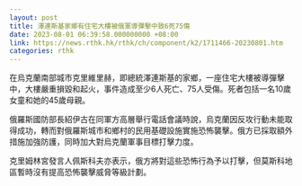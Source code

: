```yaml
---
layout: post
title: 澤連斯基家鄉有住宅大樓被俄軍導彈擊中致6死75傷
date: 2023-08-01 06:39:58.000000000 +08:00
link: https://news.rthk.hk/rthk/ch/component/k2/1711466-20230801.htm
categories: rthk
---
```


在烏克蘭南部城市克里維里赫，即總統澤連斯基的家鄉，一座住宅大樓被導彈擊中，大樓嚴重損毀和起火，事件造成至少6人死亡、75人受傷。死者包括一名10歲女童和她的45歲母親。

俄羅斯國防部長紹伊古在同軍方高層舉行電話會議時說，烏克蘭因反攻行動未能取得成功，轉而對俄羅斯城市和鄉村的民用基礎設施實施恐怖襲擊。俄方已採取額外措施加強防護，同時加大對烏克蘭軍事目標打擊力度。

克里姆林宮發言人佩斯科夫亦表示，俄方將對這些恐怖行為予以打擊，但莫斯科地區暫時沒有提高恐怖襲擊威脅等級計劃。
